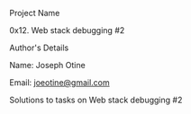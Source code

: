 Project Name

0x12. Web stack debugging #2

Author's Details

Name: Joseph Otine

Email: joeotine@gmail.com

Solutions to tasks on Web stack debugging #2
